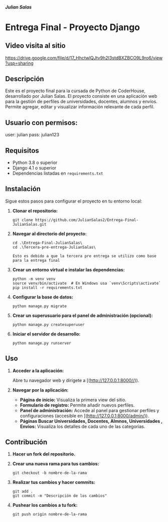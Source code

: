  ##### Julian Salas #########

# Entrega Final - Proyecto Django

## Video visita al sitio

https://drive.google.com/file/d/17_HhctwlQJtv9h2I3stdBXZBCO9L9ro6/view?usp=sharing

## Descripción

Este es el proyecto final para la cursada de Python de CoderHouse, desarrollado por Julian Salas. El proyecto consiste en una aplicación web para la gestión de perfiles de universidades, docentes, alumnos y envíos. Permite agregar, editar y visualizar información relevante de cada perfil.

## Usuario con permisos:
user: julian
pass: julian123

## Requisitos

- Python 3.8 o superior
- Django 4.1 o superior
- Dependencias listadas en `requirements.txt`

## Instalación

Sigue estos pasos para configurar el proyecto en tu entorno local:

1. **Clonar el repositorio:**

    ```pwsh
    git clone https://github.com/JulianSalas2/Entrega-Final-JulianSalas.git
    ```

2. **Navegar al directorio del proyecto:**

    ```pwsh
    cd .\Entrega-Final-JulianSalas\
    cd .\Tercera-pre-entrega-JulianSalas\

    Esto es debido a que la tercera pre entrega se utilizo como base para la entrega final
    ```

3. **Crear un entorno virtual e instalar las dependencias:**

    ```pwsh
    python -m venv venv
    source venv/bin/activate  # En Windows usa `venv\Scripts\activate`
    pip install -r requirements.txt
    ```

4. **Configurar la base de datos:**

    ```pwsh
    python manage.py migrate
    ```

5. **Crear un superusuario para el panel de administración (opcional):**

    ```pwsh
    python manage.py createsuperuser
    ```

6. **Iniciar el servidor de desarrollo:**

    ```pwsh
    python manage.py runserver
    ```

## Uso

1. **Acceder a la aplicación:**

    Abre tu navegador web y dirígete a [(http://127.0.0.1:8000//)).

2. **Navegar por la aplicación:**

    - **Página de inicio:** Visualiza la primera view del sitio.
    - **Formulario de registro:** Permite añadir nuevos perfiles.
    - **Panel de administración:** Accede al panel para gestionar perfiles y configuraciones (accesible en [(http://127.0.0.1:8000/admin/)).
    - **Páginas Buscar Universidades, Docentes, Almnos, Universidades , Envios:** Visualiza los detalles de cada uno de las categorias.

## Contribución

1. **Hacer un fork del repositorio.**
2. **Crear una nueva rama para tus cambios:**

    ```pwsh
    git checkout -b nombre-de-la-rama
    ```

3. **Realizar tus cambios y hacer commits:**

    ```pwsh
    git add .
    git commit -m "Descripción de los cambios"
    ```

4. **Pushear los cambios a tu fork:**

    ```pwsh
    git push origin nombre-de-la-rama
